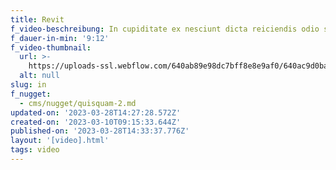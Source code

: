 ```yaml
---
title: Revit
f_video-beschreibung: In cupiditate ex nesciunt dicta reiciendis odio sit ipsum. Modi au
f_dauer-in-min: '9:12'
f_video-thumbnail:
  url: >-
    https://uploads-ssl.webflow.com/640ab89e98dc7bff8e8e9af0/640ac9d0ba704414fa4aaca5_image4.jpeg
  alt: null
slug: in
f_nugget:
  - cms/nugget/quisquam-2.md
updated-on: '2023-03-28T14:27:28.572Z'
created-on: '2023-03-10T09:15:33.644Z'
published-on: '2023-03-28T14:33:37.776Z'
layout: '[video].html'
tags: video
---
```


‍
